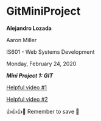 # GitMiniProject

**Alejandro Lozada**

Aaron Miller

IS601 - Web Systems Development

Monday, February 24, 2020

***Mini Project 1: GIT***

[Helpful video #1](https://www.youtube.com/watch?v=SwK2dPFXhpU&feature=emb_logo)

[Helpful video #2](https://www.youtube.com/watch?v=rgbCcBNZcdQ&feature=emb_logo)


:+1::+1::+1::pray:
Remember to save :floppy_disk:
